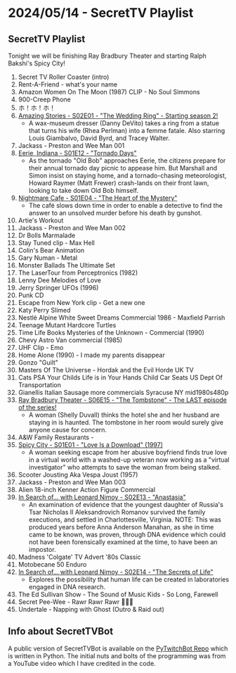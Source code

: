 # 2024/05/14 - SecretTV Playlist

## SecretTV Playlist

Tonight we will be finishing Ray Bradbury Theater and starting Ralph Bakshi's Spicy City!

1. Secret TV Roller Coaster (intro)
2. Rent-A-Friend - what's your name
3. Amazon Women On The Moon (1987) CLIP - No Soul Simmons
4. 900-Creep Phone
5. ホ！ホ！ホ！
6. [Amazing Stories - S02E01 - "The Wedding Ring" - Starting season 2!](https://en.wikipedia.org/wiki/Amazing_Stories_(1985_TV_series)#Season_2_(1986%E2%80%9387))
   - A wax-museum dresser (Danny DeVito) takes a ring from a statue that turns his wife (Rhea Perlman) into a femme fatale.  Also starring Louis Giambalvo, David Byrd, and Tracey Walter.
7. Jackass - Preston and Wee Man 001
8. [Eerie, Indiana - S01E12 - "Tornado Days"](https://en.wikipedia.org/wiki/Eerie%2C_Indiana#Episodes)
   - As the tornado "Old Bob" approaches Eerie, the citizens prepare for their annual tornado day picnic to appease him. But Marshall and Simon insist on staying home, and a tornado-chasing meteorologist, Howard Raymer (Matt Frewer) crash-lands on their front lawn, looking to take down Old Bob himself.
9. [Nightmare Cafe - S01E04 - "The Heart of the Mystery"](https://en.wikipedia.org/wiki/Nightmare_Cafe#Episodes)
   - The café slows down time in order to enable a detective to find the answer to an unsolved murder before his death by gunshot.
10. Artie's Workout
11. Jackass - Preston and Wee Man 002
12. Dr Bolls Marmalade
13. Stay Tuned clip - Max Hell
14. Colin's Bear Animation
15. Gary Numan - Metal
16. Monster Ballads The Ultimate Set
17. The LaserTour from Perceptronics (1982)
18. Lenny Dee Melodies of Love
19. Jerry Springer UFOs (1996)
20. Punk CD
21. Escape from New York clip - Get a new one
22. Katy Perry Slimed
23. Nestlé Alpine White Sweet Dreams Commercial 1986 - Maxfield Parrish
24. Teenage Mutant Hardcore Turtles
25. Time Life Books Mysteries of the Unknown - Commercial (1990)
26. Chevy Astro Van commercial (1985)
27. UHF Clip - Emo
28. Home Alone (1990) - I made my parents disappear
29. Gonzo "Guilt"
30. Masters Of The Universe - Hordak and the Evil Horde UK TV
31. Cats PSA Your Childs Life is in Your Hands Child Car Seats US Dept Of Transportation
32. Gianellis Italian Sausage more commercials Syracuse NY mid1980s480p
33. [Ray Bradbury Theater - S06E15 - "The Tombstone" - The LAST episode of the series!](https://en.wikipedia.org/wiki/List_of_Ray_Bradbury_Theater_episodes#Season_6_(1992))
    - A woman (Shelly Duvall) thinks the hotel she and her husband are staying in is haunted. The tombstone in her room would surely give anyone cause for concern.
34. A&W Family Restaurants - 
35. [Spicy City - S01E01 - "Love Is a Download" (1997)](https://en.wikipedia.org/wiki/Spicy_City#Episodes)
    - A woman seeking escape from her abusive boyfriend finds true love in a virtual world with a washed-up veteran now working as a "virtual investigator" who attempts to save the woman from being stalked.
36. Scooter Jousting Aka Vespa Joust (1957)
37. Jackass - Preston and Wee Man 003
38. Alien 18-inch Kenner Action Figure Commercial
39. [In Search of... with Leonard Nimoy - S02E13 - "Anastasia"](https://en.wikipedia.org/wiki/In_Search_of..._(TV_series)#Season_2_(1977%E2%80%931978))
    - An examination of evidence that the youngest daughter of Russia's Tsar Nicholas II Aleksandrovich Romanov survived the family executions, and settled in Charlottesville, Virginia.  NOTE: This was produced years before Anna Anderson Manahan, as she in time came to be known, was proven, through DNA evidence which could not have been forensically examined at the time, to have been an impostor.
40. Madness 'Colgate' TV Advert '80s Classic
41. Motobecane 50 Enduro
42. [In Search of... with Leonard Nimoy - S02E14 - "The Secrets of Life"](https://en.wikipedia.org/wiki/In_Search_of..._(TV_series)#Season_2_(1977%E2%80%931978))
    - Explores the possibility that human life can be created in laboratories engaged in DNA research.
43. The Ed Sullivan Show - The Sound of Music Kids - So Long, Farewell
44. Secret Pee-Wee - Rawr Rawr Rawr 🐊🐊🐊
45. Undertale - Napping with Ghost (Outro & Raid out)


## Info about SecretTVBot

A public version of SecretTVBot is available on the [PyTwitchBot Repo](https://github.com/awbored/PyTwitchBot) which is written in Python.  The initial nuts and bolts of the programming was from a YouTube video which I have credited in the code.
